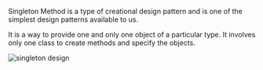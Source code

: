 Singleton Method is a type of creational design pattern and is one of the simplest design patterns available to us. 

It is a way to provide one and only one object of a particular type. It involves only one class to create methods and specify the objects.

![singleton  design](Singleton_classifier.jpg)